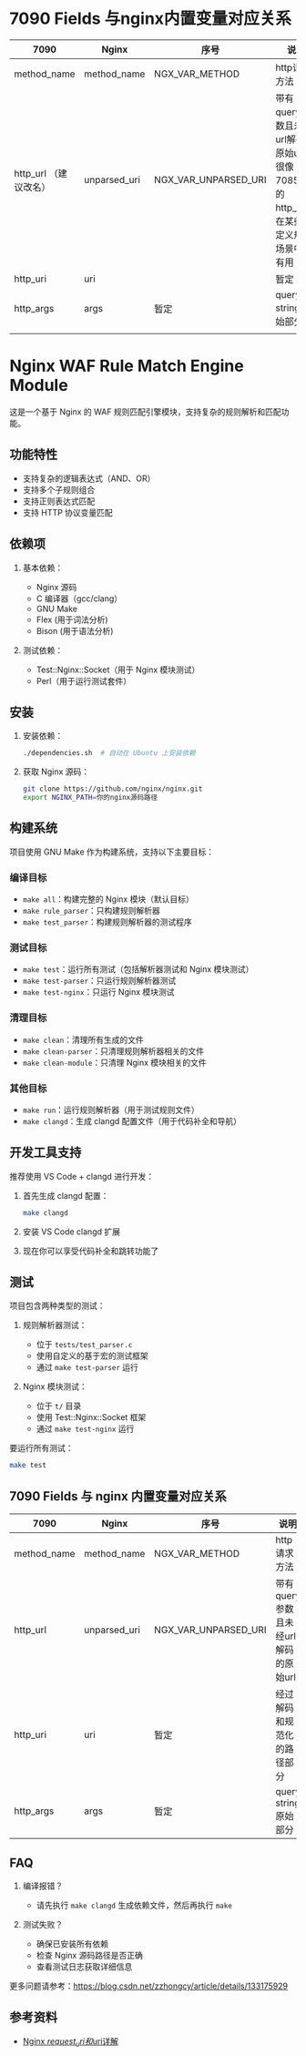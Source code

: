 # 7090 Fields 与nginx内置变量对应关系

   
| 7090        | Nginx        | 序号                | 说明                                    |
|-------------|-------------|--------------------|-----------------------------------------|
| method_name | method_name | NGX_VAR_METHOD    | http请求方法                             |
| http_url （建议改名）   | unparsed_uri| NGX_VAR_UNPARSED_URI | 带有query参数且未经url解码的原始url，很像7085中的http_url，在某些自定义规则场景中很有用          |
| http_uri    | uri|  |      暂定     | 经过解码和规范化的路径部分，经常在自定义规则中做访问控制中使用          |
| http_args   | args| 暂定 | query string原始部分          |
                                      |

# Nginx WAF Rule Match Engine Module

这是一个基于 Nginx 的 WAF 规则匹配引擎模块，支持复杂的规则解析和匹配功能。

## 功能特性

- 支持复杂的逻辑表达式（AND、OR）
- 支持多个子规则组合
- 支持正则表达式匹配
- 支持 HTTP 协议变量匹配

## 依赖项

1. 基本依赖：
   - Nginx 源码
   - C 编译器（gcc/clang）
   - GNU Make
   - Flex (用于词法分析)
   - Bison (用于语法分析)

2. 测试依赖：
   - Test::Nginx::Socket（用于 Nginx 模块测试）
   - Perl（用于运行测试套件）

## 安装

1. 安装依赖：
   ```bash
   ./dependencies.sh  # 自动在 Ubuntu 上安装依赖
   ```

2. 获取 Nginx 源码：
   ```bash
   git clone https://github.com/nginx/nginx.git
   export NGINX_PATH=你的nginx源码路径
   ```

## 构建系统

项目使用 GNU Make 作为构建系统，支持以下主要目标：

### 编译目标

- `make all`：构建完整的 Nginx 模块（默认目标）
- `make rule_parser`：只构建规则解析器
- `make test_parser`：构建规则解析器的测试程序

### 测试目标

- `make test`：运行所有测试（包括解析器测试和 Nginx 模块测试）
- `make test-parser`：只运行规则解析器测试
- `make test-nginx`：只运行 Nginx 模块测试

### 清理目标

- `make clean`：清理所有生成的文件
- `make clean-parser`：只清理规则解析器相关的文件
- `make clean-module`：只清理 Nginx 模块相关的文件

### 其他目标

- `make run`：运行规则解析器（用于测试规则文件）
- `make clangd`：生成 clangd 配置文件（用于代码补全和导航）

## 开发工具支持

推荐使用 VS Code + clangd 进行开发：

1. 首先生成 clangd 配置：
   ```bash
   make clangd
   ```

2. 安装 VS Code clangd 扩展

3. 现在你可以享受代码补全和跳转功能了

## 测试

项目包含两种类型的测试：

1. 规则解析器测试：
   - 位于 `tests/test_parser.c`
   - 使用自定义的基于宏的测试框架
   - 通过 `make test-parser` 运行

2. Nginx 模块测试：
   - 位于 `t/` 目录
   - 使用 Test::Nginx::Socket 框架
   - 通过 `make test-nginx` 运行

要运行所有测试：
```bash
make test
```

## 7090 Fields 与 nginx 内置变量对应关系

| 7090        | Nginx        | 序号                | 说明                                    |
|-------------|-------------|--------------------|-----------------------------------------|
| method_name | method_name | NGX_VAR_METHOD    | http请求方法                             |
| http_url    | unparsed_uri| NGX_VAR_UNPARSED_URI | 带有query参数且未经url解码的原始url    |
| http_uri    | uri         | 暂定              | 经过解码和规范化的路径部分                  |
| http_args   | args        | 暂定              | query string原始部分                     |

## FAQ

1. 编译报错？
   - 请先执行 `make clangd` 生成依赖文件，然后再执行 `make`

2. 测试失败？
   - 确保已安装所有依赖
   - 检查 Nginx 源码路径是否正确
   - 查看测试日志获取详细信息

更多问题请参考：https://blog.csdn.net/zzhongcy/article/details/133175929

## 参考资料

- [Nginx $request_uri和$uri详解](https://blog.csdn.net/weixin_42905245/article/details/106424144)
